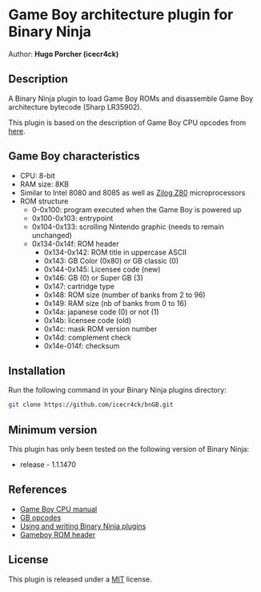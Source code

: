 # Game Boy architecture plugin for Binary Ninja
Author: **Hugo Porcher (icecr4ck)**

## Description

A Binary Ninja plugin to load Game Boy ROMs and disassemble Game Boy architecture bytecode (Sharp LR35902).

This plugin is based on the description of Game Boy CPU opcodes from [here](https://github.com/lmmendes/game-boy-opcodes).

## Game Boy characteristics

* CPU: 8-bit
* RAM size: 8KB
* Similar to Intel 8080 and 8085 as well as [Zilog Z80](https://en.wikipedia.org/wiki/Zilog_Z80) microprocessors
* ROM structure
	* 0-0x100: program executed when the Game Boy is powered up
	* 0x100-0x103: entrypoint
	* 0x104-0x133: scrolling Nintendo graphic (needs to remain unchanged)
	* 0x134-0x14f: ROM header
		* 0x134-0x142: ROM title in uppercase ASCII
		* 0x143: GB Color (0x80) or GB classic (0)
		* 0x144-0x145: Licensee code (new)
		* 0x146: GB (0) or Super GB (3)
		* 0x147: cartridge type
		* 0x148: ROM size (number of banks from 2 to 96)
		* 0x149: RAM size (nb of banks from 0 to 16)
		* 0x14a: japanese code (0) or not (1)
		* 0x14b: licensee code (old)
		* 0x14c: mask ROM version number
		* 0x14d: complement check
		* 0x14e-014f: checksum 

## Installation

Run the following command in your Binary Ninja plugins directory:
```bash
git clone https://github.com/icecr4ck/bnGB.git
```

## Minimum version

This plugin has only been tested on the following version of Binary Ninja:

* release - 1.1.1470

## References

* [Game Boy CPU manual](http://marc.rawer.de/Gameboy/Docs/GBCPUman.pdf)
* [GB opcodes](https://github.com/lmmendes/game-boy-opcodes)  
* [Using and writing Binary Ninja plugins](https://docs.binary.ninja/guide/plugins/index.html)
* [Gameboy ROM header](https://www.zophar.net/fileuploads/2/10597teazh/gbrom.txt)

## License

This plugin is released under a [MIT](LICENSE) license.
